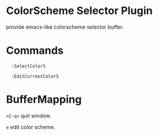 
ColorScheme Selector Plugin
===========================
provide emacs-like colorscheme selector buffer.


Commands
========

      :SelectColorS  

      :EditCurrentColorS

BufferMapping
=============

`<C-q>`   quit window.

`e`       edit color scheme.
